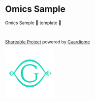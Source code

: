 # Omics Sample

Omics Sample :bust_in_silhouette: template :kimono:

<br>

[Shareable Project](https://github.com/Guardiome/spro) powered by [Guardiome](https://guardiome.com)

[<img src="stuff/guardiome_logo.png" width="160" height="160">](https://guardiome.com)

